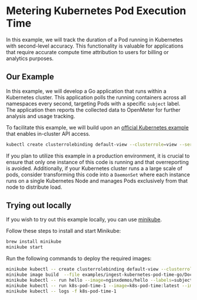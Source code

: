 # Metering Kubernetes Pod Execution Time

In this example, we will track the duration of a Pod running in Kubernetes with second-level accuracy.
This functionality is valuable for applications that require accurate compute time attribution to users for billing or analytics purposes.

## Our Example

In this example, we will develop a Go application that runs within a Kubernetes cluster. This application polls the running containers across all namespaces every second, targeting Pods with a specific `subject` label. The application then reports the collected data to OpenMeter for further analysis and usage tracking.

To facilitate this example, we will build upon an [official Kubernetes example]((https://github.com/kubernetes/client-go/tree/master/examples/in-cluster-client-configuration)) that enables in-cluster API access.

```sh
kubectl create clusterrolebinding default-view --clusterrole=view --serviceaccount=default:default
```

If you plan to utilize this example in a production environment, it is crucial to ensure that only one instance of this code is running and that overreporting is avoided.
Additionally, if your Kubernetes cluster runs a a large scale of pods, consider transforming this code into a `DaemonSet` where each instance runs on a single Kubernetes Node and manages Pods exclusively from that node to distribute load.

## Trying out locally

If you wish to try out this example locally, you can use [minikube](https://minikube.sigs.k8s.io/).

Follow these steps to install and start Minikube:

```sh
brew install minikube
minikube start
```

Run the following commands to deploy the required images:

```sh
minikube kubectl -- create clusterrolebinding default-view --clusterrole=view --serviceaccount=default:default
minikube image build  --file examples/ingest-kubernetes-pod-time-go/Dockerfile -t k8s-pod-time:latest ../..
minikube kubectl -- run hello --image=nginxdemos/hello --labels=subject=customer-1
minikube kubectl -- run k8s-pod-time-1 --image=k8s-pod-time:latest --image-pull-policy=Never
minikube kubectl -- logs -f k8s-pod-time-1
```
